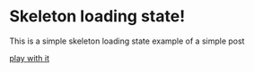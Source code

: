 # Skeleton loading state!

This is a simple skeleton loading state example of a simple post

[play with it](https://ecorreia45.github.io/Before-Semicolon/examples/skeletonLoad/)
